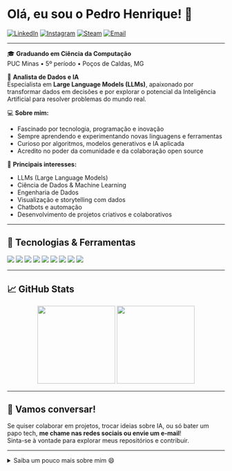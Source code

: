 # Olá, eu sou o Pedro Henrique! 👋

[![LinkedIn](https://img.shields.io/badge/-LinkedIn-0077B5?style=flat-square&logo=linkedin&logoColor=white&link=https://www.linkedin.com/in/pedro-amaral-220882271/)](https://www.linkedin.com/in/pedro-amaral-220882271/)
[![Instagram](https://img.shields.io/badge/-Instagram-E4405F?style=flat-square&logo=instagram&logoColor=white&link=https://www.instagram.com/pedrofamaral/)](https://www.instagram.com/pedrofamaral/)
[![Steam](https://img.shields.io/badge/-Steam-000000?style=flat-square&logo=steam&logoColor=white&link=https://steamcommunity.com/profiles/76561199101877277/)](https://steamcommunity.com/profiles/76561199101877277/)
[![Email](https://img.shields.io/badge/-Email-181717?style=flat-square&logo=gmail&logoColor=white)](mailto:pedrofamaral@yahoo.com.br)

---

🎓 **Graduando em Ciência da Computação**  
PUC Minas • 5º período • Poços de Caldas, MG

🔎 **Analista de Dados e IA**  
Especialista em **Large Language Models (LLMs)**, apaixonado por transformar dados em decisões e por explorar o potencial da Inteligência Artificial para resolver problemas do mundo real.

💻 **Sobre mim:**  
- Fascinado por tecnologia, programação e inovação  
- Sempre aprendendo e experimentando novas linguagens e ferramentas  
- Curioso por algoritmos, modelos generativos e IA aplicada  
- Acredito no poder da comunidade e da colaboração open source

🌟 **Principais interesses:**  
- LLMs (Large Language Models)
- Ciência de Dados & Machine Learning
- Engenharia de Dados
- Visualização e storytelling com dados
- Chatbots e automação
- Desenvolvimento de projetos criativos e colaborativos

---

## 🚀 **Tecnologias & Ferramentas**
<img src="https://img.shields.io/badge/Python-3776AB?style=flat-square&logo=python&logoColor=white"/>
<img src="https://img.shields.io/badge/Jupyter-F37626?style=flat-square&logo=jupyter&logoColor=white"/>
<img src="https://img.shields.io/badge/Pandas-150458?style=flat-square&logo=pandas&logoColor=white"/>
<img src="https://img.shields.io/badge/Numpy-013243?style=flat-square&logo=numpy&logoColor=white"/>
<img src="https://img.shields.io/badge/TensorFlow-FF6F00?style=flat-square&logo=tensorflow&logoColor=white"/>
<img src="https://img.shields.io/badge/PyTorch-EE4C2C?style=flat-square&logo=pytorch&logoColor=white"/>
<img src="https://img.shields.io/badge/SQL-4479A1?style=flat-square&logo=postgresql&logoColor=white"/>
<img src="https://img.shields.io/badge/Scikit--Learn-F7931E?style=flat-square&logo=scikit-learn&logoColor=white"/>
<img src="https://img.shields.io/badge/Git-F05032?style=flat-square&logo=git&logoColor=white"/>

---

## 📈 **GitHub Stats**
<div align="center">
  <img height="180em" src="https://github-readme-stats.vercel.app/api?username=pedrofamaral&show_icons=true&theme=default&count_private=true"/>
  <img height="180em" src="https://github-readme-stats.vercel.app/api/top-langs/?username=pedrofamaral&layout=compact&langs_count=7&theme=default"/>
</div>

---

## 🤝 **Vamos conversar!**
Se quiser colaborar em projetos, trocar ideias sobre IA, ou só bater um papo tech, **me chame nas redes sociais ou envie um e-mail**!  
Sinta-se à vontade para explorar meus repositórios e contribuir.

---

<details>
  <summary>Saiba um pouco mais sobre mim 😄</summary>
  • 🎮 Gamer nas horas vagas<br>
  • ☕️ Apaixonado por café<br>
  • 📚 Sempre aprendendo algo novo<br>
</details>

